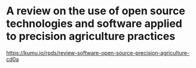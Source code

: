 # A review on the use of open source technologies and software applied to precision agriculture practices

https://kumu.io/rpds/review-software-open-source-precision-agriculture-cd0a  
